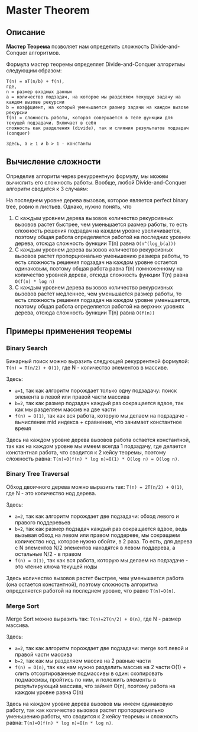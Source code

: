 # Master Theorem

## Описание

**Мастер Теорема** позволяет нам определить сложность Divide-and-Conquer алгоритмов.

Формула мастер теоремы определяет Divide-and-Conquer алгоритмы следующим образом:

```
T(n) = aT(n/b) + f(n),
где,
n = размер входных данных
a = количество подзадач, на которое мы разделяем текущую задачу на каждом вызове рекурсии
b = коэффциент, на который уменьшается размер задачи на каждом вызове рекурсии
f(n) = сложность работы, которая совершается в теле функции для текущей подзадачи. Включает в себя
сложность как разделения (divide), так и слияния результатов подзадач (conquer)

Здесь, a ≥ 1 и b > 1 - константы
```

## Вычисление сложности

Определив алгоритм через рекуррентную формулу, мы можем вычислить его сложность работы. Вообще, любой Divide-and-Conquer
алгоритм сводится к 3 случаям:

На последнем уровне дерева вызовов, которое является perfect binary tree, ровно n листьев. Однако, нужно понять, что

1. С каждым уровнем дерева вызовов количество рекурсивных вызовов растет быстрее, чем уменьшается размер работы, то есть
   сложность решения подзадач на каждом уровне увеличивается, поэтому общая работа определяется работой на последних
   уровнях дерева, отсюда сложность функции T(n) равна `O(n^(log_b(a)))`
2. С каждым уровнем дерева вызовов количество рекурсивных вызовов растет пропорционально уменьшению размера работы, то
   есть сложность решения подзадач на каждом уровне остается одинаковым, поэтому общая работа равна f(n)
   помноженному на количество уровней дерева, отсюда сложность функции T(n) равна `O(f(n) * log n)`
3. С каждым уровнем дерева вызовов количество рекурсивных вызовов растет медленнее, чем уменьшается размер работы, то
   есть сложность решения подзадач на каждом уровне уменьшается, поэтому общая работа определяется работой на верхних
   уровнях дерева, отсюда сложность функции T(n) равна `O(f(n))`

## Примеры применения теоремы

### Binary Search

Бинарный поиск можно выразить следующей рекуррентной формулой: `T(n) = T(n/2) + O(1)`, где N - количество элементов в
массиве.

Здесь:

- `a=1`, так как алгоритм порождает только одну подзадачу: поиск элемента в левой или правой части массива
- `b=2`, так как размер подзадач каждый раз сокращается вдвое, так как мы разделяем массив на две части
- `f(n) = O(1)`, так как вся работа, которую мы делаем на подзадаче - вычисление mid индекса + сравнение, что занимает
  константное время

Здесь на каждом уровне дерева вызовов работа остается константной, так как на каждом уровне мы имеем всегда 1 подзадачу,
где делается константная работа, что сводится к 2 кейсу теоремы, поэтому сложность
равна: `T(n)=O(f(n) * log n)=O(1) * O(log n) = O(log n)`.

### Binary Tree Traversal

Обход двоичного дерева можно выразить так: `T(n) = 2T(n/2) + O(1)`, где N - это количество нод дерева.

Здесь:

- `a=2`, так как алгоритм порождает две подзадачи: обход левого и правого поддеревьев
- `b=2`, так как размер подзадач каждый раз сокращается вдвое, ведь вызывая обход на левом или правом поддереве, мы
  сокращаем количество нод, которое нужно обойти, в 2 раза. То есть, для дерева с N элементов N/2 элементов находятся в
  левом поддерева, а остальные N/2 - в правом
- `f(n) = O(1)`, так как вся работа, которую мы делаем на подзадаче - это чтение ключа текущей ноды

Здесь количество вызовов растет быстрее, чем уменьшается работа (она остается константной), поэтому сложность алгоритма
определяется работой на последнем уровне, что равно `T(n)=O(n)`.

### Merge Sort

Merge Sort можно выразить так: `T(n)=2T(n/2) + O(n)`, где N - размер массива.

Здесь:

- `a=2`, так как алгоритм порождает две подзадачи: merge sort левой и правой части массива
- `b=2`, так как мы разделяем массив на 2 равные части
- `f(n) = O(n)`, так как нам нужно разделить массив на 2 части O(1) + слить отсортированные подмассивы в один:
  скопировать подмассивы, пройтись по ним, и положить элементы в результирующий массива, что займет O(n), поэтому работа
  на каждом уровне равна O(n)

Здесь на каждом уровне дерева вызовов мы имеем одинаковую работу, так как количество вызовов растет пропорционально
уменьшению работы, что сводится к 2 кейсу теоремы и сложность равна: `T(n)=O(f(n) * log n)=O(n * log n)`.
